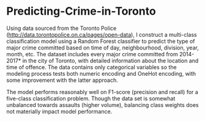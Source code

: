 # Predicting-Crime-in-Toronto
Using data sourced from the Toronto Police (http://data.torontopolice.on.ca/pages/open-data), I construct a multi-class classification model using a Random Forest classifier to predict the type of major crime committed based on time of day, neighbourhood, division, year, month, etc. The dataset includes every major crime committed from 2014-2017* in the city of Toronto, with detailed information about the location and time of offence. The data contains only categorical variables so the modeling process tests both numeric encoding and OneHot encoding, with some improvement with the latter approach. 

The model performs reasonably well on F1-score (precision and recall) for a five-class classification problem. Though the data set is somewhat unbalanced towards assaults (higher volume), balancing class weights does not materially impact model performance.

